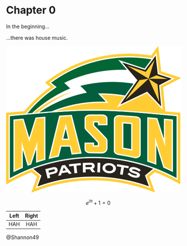 # Chapter 0

In the beginning...

...there was house music.

![logo](./chapters/gmu_logo.svg)

$$ e^{i \pi} + 1 = 0$$

|Left|Right|
|:--:|:--:|
|HAH|HAH|

@Shannon49
